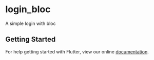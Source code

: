 # login_bloc

A simple login with bloc

## Getting Started

For help getting started with Flutter, view our online
[documentation](https://flutter.io/).
